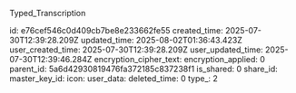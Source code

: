 Typed_Transcription

id: e76cef546c0d409cb7be8e233662fe55
created_time: 2025-07-30T12:39:28.209Z
updated_time: 2025-08-02T01:36:43.423Z
user_created_time: 2025-07-30T12:39:28.209Z
user_updated_time: 2025-07-30T12:39:46.284Z
encryption_cipher_text: 
encryption_applied: 0
parent_id: 5a6d42930819476fa372185c837238f1
is_shared: 0
share_id: 
master_key_id: 
icon: 
user_data: 
deleted_time: 0
type_: 2